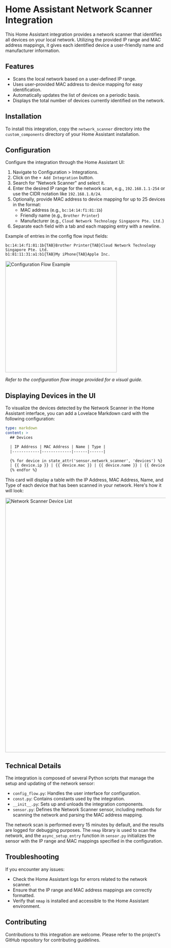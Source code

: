 # Home Assistant Network Scanner Integration

This Home Assistant integration provides a network scanner that identifies all devices on your local network. Utilizing the provided IP range and MAC address mappings, it gives each identified device a user-friendly name and manufacturer information.

## Features

- Scans the local network based on a user-defined IP range.
- Uses user-provided MAC address to device mapping for easy identification.
- Automatically updates the list of devices on a periodic basis.
- Displays the total number of devices currently identified on the network.

## Installation

To install this integration, copy the `network_scanner` directory into the `custom_components` directory of your Home Assistant installation.

## Configuration

Configure the integration through the Home Assistant UI:

1. Navigate to Configuration > Integrations.
2. Click on the `+ Add Integration` button.
3. Search for "Network Scanner" and select it.
4. Enter the desired IP range for the network scan, e.g., `192.168.1.1-254` or use the CIDR notation like `192.168.1.0/24`.
5. Optionally, provide MAC address to device mapping for up to 25 devices in the format:
   - MAC address (e.g., `bc:14:14:f1:81:1b`)
   - Friendly name (e.g., `Brother Printer`)
   - Manufacturer (e.g., `Cloud Network Technology Singapore Pte. Ltd.`)
6. Separate each field with a tab and each mapping entry with a newline.

Example of entries in the config flow input fields:

```plaintext
bc:14:14:f1:81:1b{TAB}Brother Printer{TAB}Cloud Network Technology Singapore Pte. Ltd.
b1:81:11:31:a1:b1{TAB}My iPhone{TAB}Apple Inc.
```

<img width="350" alt="Configuration Flow Example" src="https://github.com/parvez/network_scanner/assets/126749/bf08bc6d-a4a1-478c-8acb-5beffada2632">

*Refer to the configuration flow image provided for a visual guide.*


## Displaying Devices in the UI

To visualize the devices detected by the Network Scanner in the Home Assistant interface, you can add a Lovelace Markdown card with the following configuration:

```yaml
type: markdown
content: >
  ## Devices

  | IP Address | MAC Address | Name | Type |
  |------------|-------------|------|------|

  {% for device in state_attr('sensor.network_scanner', 'devices') %}
  | {{ device.ip }} | {{ device.mac }} | {{ device.name }} | {{ device.type }} |
  {% endfor %}
```

This card will display a table with the IP Address, MAC Address, Name, and Type of each device that has been scanned in your network. Here's how it will look:

<img width="800" alt="Network Scanner Device List" src="https://github.com/parvez/network_scanner/assets/126749/c457155e-0da5-4f82-a728-661e2d2caa19">


## Technical Details

The integration is composed of several Python scripts that manage the setup and updating of the network sensor:

- `config_flow.py`: Handles the user interface for configuration.
- `const.py`: Contains constants used by the integration.
- `__init__.py`: Sets up and unloads the integration components.
- `sensor.py`: Defines the Network Scanner sensor, including methods for scanning the network and parsing the MAC address mapping.

The network scan is performed every 15 minutes by default, and the results are logged for debugging purposes. The `nmap` library is used to scan the network, and the `async_setup_entry` function in `sensor.py` initializes the sensor with the IP range and MAC mappings specified in the configuration.

## Troubleshooting

If you encounter any issues:

- Check the Home Assistant logs for errors related to the network scanner.
- Ensure that the IP range and MAC address mappings are correctly formatted.
- Verify that `nmap` is installed and accessible to the Home Assistant environment.

## Contributing

Contributions to this integration are welcome. Please refer to the project's GitHub repository for contributing guidelines.

